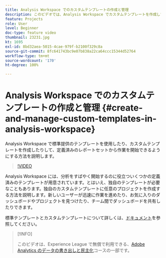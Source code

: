 ```yaml
---
title: Analysis Workspace でのカスタムテンプレートの作成と管理
description: このビデオでは、Analysis Workspace でカスタムテンプレートを作成して、特定のレポートセットから作業を開始できるようにする方法を説明します。
feature: Projects
role: User
level: Beginner
doc-type: feature video
thumbnail: 23231.jpg
kt: 1695
exl-id: 8bd32aea-5015-4cae-979f-b2100f329c8a
source-git-commit: 8fc641743bc9e07b838a22ca64ccc15344d52764
workflow-type: tm+mt
source-wordcount: '170'
ht-degree: 100%

---
```


# Analysis Workspace でのカスタムテンプレートの作成と管理 {#create-and-manage-custom-templates-in-analysis-workspace}

Analysis Workspace で標準提供のテンプレートを使用したり、カスタムテンプレートを作成したりして、定義済みのレポートセットから作業を開始できるようにする方法を説明します。

>[!VIDEO](https://video.tv.adobe.com/v/23231/?quality=12&learn=on)

Analysis Workspace には、分析をすばやく開始するのに役立ついくつかの定義済みのテンプレートが用意されています。とはいえ、独自のテンプレートが必要なこともあります。独自のカスタムテンプレートに任意のプロジェクトを作成する方法を説明します。新しいユーザーが迅速に作業を進めたり、お気に入りのダッシュボードやプロジェクトを見つけたり、チーム間でダッシュボードを共有したりできます。

標準テンプレートとカスタムテンプレートについて詳しくは、[ドキュメント](https://experienceleague.adobe.com/docs/analytics/analyze/analysis-workspace/build-workspace-project/starter-projects.html?lang=ja)を参照してください。

>[!INFO]
>
> このビデオは、Experience League で無償で利用できる、[Adobe Analytics のデータの書き出しと民主化](https://experienceleague.adobe.com/?recommended=Analytics-A-1-2022.1.democratizing&amp;lang=ja)コースの一部です。
